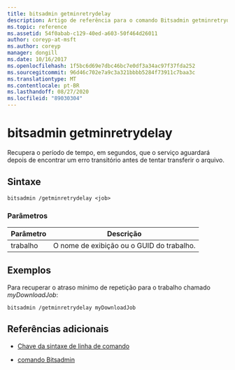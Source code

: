```yaml
---
title: bitsadmin getminretrydelay
description: Artigo de referência para o comando Bitsadmin getminretrydelay, que recupera o período de tempo, em segundos, que o serviço aguarda depois de encontrar um erro transitório antes de tentar transferir o arquivo.
ms.topic: reference
ms.assetid: 54f0abab-c129-40ed-a603-50f464d26011
author: coreyp-at-msft
ms.author: coreyp
manager: dongill
ms.date: 10/16/2017
ms.openlocfilehash: 1f5bc6d69e7dbc46bc7e0df3a34ac97f37fda252
ms.sourcegitcommit: 96d46c702e7a9c3a321bbbb5284f73911c7baa3c
ms.translationtype: MT
ms.contentlocale: pt-BR
ms.lasthandoff: 08/27/2020
ms.locfileid: "89030304"
---
```

# <a name="bitsadmin-getminretrydelay"></a>bitsadmin getminretrydelay

Recupera o período de tempo, em segundos, que o serviço aguardará depois de encontrar um erro transitório antes de tentar transferir o arquivo.

## <a name="syntax"></a>Sintaxe

```
bitsadmin /getminretrydelay <job>
```

### <a name="parameters"></a>Parâmetros

| Parâmetro | Descrição |
| -------------- | -------------- |
| trabalho | O nome de exibição ou o GUID do trabalho. |

## <a name="examples"></a>Exemplos

Para recuperar o atraso mínimo de repetição para o trabalho chamado *myDownloadJob*:

```
bitsadmin /getminretrydelay myDownloadJob
```

## <a name="additional-references"></a>Referências adicionais

- [Chave da sintaxe de linha de comando](command-line-syntax-key.md)

- [comando Bitsadmin](bitsadmin.md)
